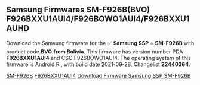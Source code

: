 <h2>Samsung Firmwares SM-F926B(BVO) F926BXXU1AUI4/F926BOWO1AUI4/F926BXXU1AUHD</h2>
Download the Samsung firmware for the ✅ <strong>Samsung SSP </strong> ⭐ <strong>SM-F926B</strong> with product code <strong>BVO</strong> <strong> from Bolivia</strong>. This firmware has version number PDA <strong>F926BXXU1AUI4</strong> and CSC F926BOWO1AUI4. The operating system of this firmware is Android R , with build date 2021-09-28. Changelist <strong>22440364</strong>.


[SM-F926B](https://samfirm.shop/samsung/model/SM-F926B)
[F926BXXU1AUI4](https://samfirm.shop/samsung/pda/F926BXXU1AUI4)
[Download Firmware Samsung SSP SM-F926B](https://samfirm.shop/samsung/firmware/461560)
